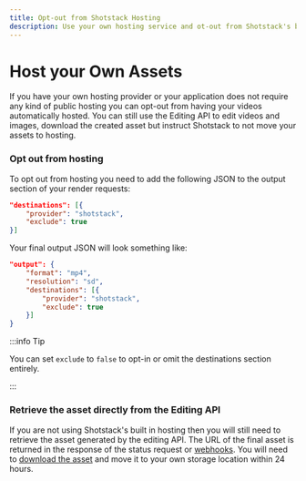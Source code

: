 ```yaml
---
title: Opt-out from Shotstack Hosting
description: Use your own hosting service and ot-out from Shotstack's built in service
---
```


# Host your Own Assets

If you have your own hosting provider or your application does not require any kind of public hosting you can opt-out
from having your videos automatically hosted. You can still use the Editing API to edit videos and images, download
the created asset but instruct Shotstack to not move your assets to hosting.

### Opt out from hosting

To opt out from hosting you need to add the following JSON to the output section of your render requests:

```json
"destinations": [{
    "provider": "shotstack",
    "exclude": true
}]
```

Your final output JSON will look something like:

```json
"output": {
    "format": "mp4",
    "resolution": "sd",
    "destinations": [{
        "provider": "shotstack",
        "exclude": true
    }]
}
```

:::info Tip

You can set `exclude` to `false` to opt-in or omit the destinations section entirely.

:::

### Retrieve the asset directly from the Editing API

If you are not using Shotstack's built in hosting then you will still need to retrieve the asset generated by the 
editing API. The URL of the final asset is returned in the response of the status request or 
[webhooks](/architecting-an-application/webhooks.md). You will need to 
[download the asset](/architecting-an-application/guidelines.md#download-video-when-rendered) and move it to your own 
storage location within 24 hours. 
